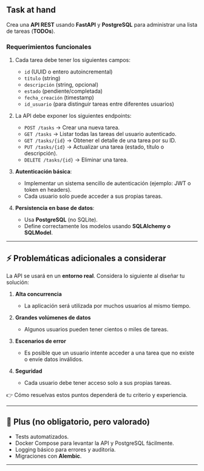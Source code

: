 ## Task at hand

Crea una **API REST** usando **FastAPI** y **PostgreSQL** para administrar una lista de tareas (**TODOs**).

### Requerimientos funcionales
1. Cada tarea debe tener los siguientes campos:  
   - `id` (UUID o entero autoincremental)  
   - `título` (string)  
   - `descripción` (string, opcional)  
   - `estado` (pendiente/completada)  
   - `fecha_creación` (timestamp)  
   - `id_usuario` (para distinguir tareas entre diferentes usuarios)  

2. La API debe exponer los siguientes endpoints:  
   - `POST /tasks` → Crear una nueva tarea.  
   - `GET /tasks` → Listar todas las tareas del usuario autenticado.  
   - `GET /tasks/{id}` → Obtener el detalle de una tarea por su ID.  
   - `PUT /tasks/{id}` → Actualizar una tarea (estado, título o descripción).  
   - `DELETE /tasks/{id}` → Eliminar una tarea.  

3. **Autenticación básica**:  
   - Implementar un sistema sencillo de autenticación (ejemplo: JWT o token en headers).  
   - Cada usuario solo puede acceder a sus propias tareas.  

4. **Persistencia en base de datos**:  
   - Usa **PostgreSQL** (no SQLite).  
   - Define correctamente los modelos usando **SQLAlchemy o SQLModel**.  

---

## ⚡️ Problemáticas adicionales a considerar

La API se usará en un **entorno real**. Considera lo siguiente al diseñar tu solución:

1. **Alta concurrencia**  
   - La aplicación será utilizada por muchos usuarios al mismo tiempo.  

2. **Grandes volúmenes de datos**  
   - Algunos usuarios pueden tener cientos o miles de tareas.  

3. **Escenarios de error**  
   - Es posible que un usuario intente acceder a una tarea que no existe o envíe datos inválidos.  

4. **Seguridad**  
   - Cada usuario debe tener acceso solo a sus propias tareas.  

👉 Cómo resuelvas estos puntos dependerá de tu criterio y experiencia.  

---

## 🌟 Plus (no obligatorio, pero valorado)

- Tests automatizados.  
- Docker Compose para levantar la API y PostgreSQL fácilmente.  
- Logging básico para errores y auditoría.  
- Migraciones con **Alembic**.  

---